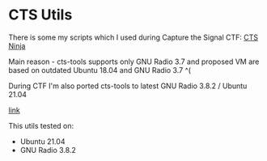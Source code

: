 # CTS Utils

There is some my scripts which I used during Capture the Signal CTF:
[CTS Ninja](https://cts.ninja/)

Main reason - cts-tools supports only GNU Radio 3.7 and proposed VM are based on outdated Ubuntu 18.04 and GNU Radio 3.7 ^(

During CTF I'm also ported cts-tools to latest GNU Radio 3.8.2 / Ubuntu 21.04

[link](https://github.com/BlackVS/cts-tools)

This utils tested on:
- Ubuntu 21.04
- GNU Radio 3.8.2
